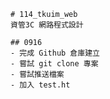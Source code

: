     # 114_tkuim_web
    資管3C 網路程式設計

    ## 0916
    - 完成 Github 倉庫建立
    - 嘗試 git clone 專案
    - 嘗試推送檔案
    - 加入 test.ht